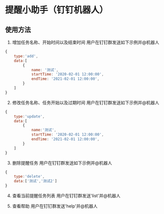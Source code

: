 # 提醒小助手（钉钉机器人）

## 使用方法

1. 增加任务名称、开始时间以及结束时间
用户在钉钉群发送如下示例并@机器人

``` javascript
{
	type:'add',
	data:[
		{
			name: '测试',
			startTime: '2020-02-01 12:00:00',
			endTime: '2021-02-01 12:00:00',
		}
	]
}
```

2. 修改任务名称、任务开始以及过期时间
用户在钉钉群发送如下示例并@机器人

``` javascript
{
	type:'update',
	data:[
		{
			name:'测试',
			startTime: '2020-02-01 12:00:00',
			endTime: '2021-02-01 12:00:00',
		}
	]
}
```

3. 删除提醒任务
用户在钉钉群发送如下示例并@机器人

``` javascript
{
	type:'delete',
	data:['测试','测试2']
}
```

4. 查看当前提醒任务列表
用户在钉钉群发送'list'并@机器人

5. 查看帮助
用户在钉钉群发送'help'并@机器人


